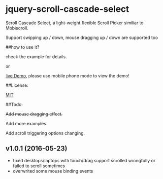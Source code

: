 # jquery-scroll-cascade-select
Scroll Cascade Select, a light-weight flexible Scroll Picker similiar to Mobiscroll. 

Support swipping up / down, mouse dragging up / down are supported too


##how to use it?


check the example for details.

or

[live Demo](http://sandbox.runjs.cn/show/zmqwsarf), please use mobile phone mode to view the demo!


##License:

[MIT](https://github.com/nelsonkuang/jquery-scroll-cascade-select/blob/master/LICENSE)

##Todo:

~~Add mouse dragging effect.~~

Add more examples.

Add scroll triggering options changing.   


v1.0.1 (2016-05-23)
-------------------

- fixed desktops/laptops with touch/drag support scrolled wrongfully or failed to scroll sometimes
- overwrited some mouse binding events
